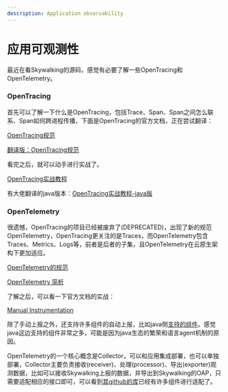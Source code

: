 ```yaml
---
description: Application observability
---
```


# 应用可观测性

最近在看Skywalking的源码，感觉有必要了解一些OpenTracing和OpenTelemetry。

### OpenTracing

首先可以了解一下什么是OpenTracing，包括Trace、Span、Span之间怎么联系、Span如何跨进程传播，下面是OpenTracing的官方文档，正在尝试翻译：

[OpenTracing规范](https://github.com/opentracing/specification/blob/master/specification.md)

[翻译版：OpenTracing规范](../article-translation/opentracing-yu-yi-gui-fan.md)

看完之后，就可以动手进行实战了。

[OpenTracing实战教程](https://github.com/yurishkuro/opentracing-tutorial)

有大佬翻译的java版本：[OpenTracing实战教程-java版](http://niyanchun.com/opentracing-introduction.html)

### OpenTelemetry

很遗憾，OpenTracing的项目已经被废弃了(DEPRECATED)，出现了新的规范OpenTelemetry，OpenTracing更关注的是Traces，而OpenTelemetry包含Traces、Metrics、Logs等，前者是后者的子集，且OpenTelemetry在云原生架构下更加适应。

[OpenTelemetry的规范](https://github.com/open-telemetry/opentelemetry-specification)

[OpenTelemetry 简析](https://mp.weixin.qq.com/s/n4eVf2KZRIp2yKACk88qJA)

了解之后，可以看一下官方文档的实战：

[Manual Instrumentation](https://opentelemetry.io/docs/instrumentation/java/manual/)

除了手动上报之外，还支持许多组件的自动上报，比如java侧[支持的组件](https://opentelemetry.io/docs/instrumentation/java/automatic/)。感觉java这边支持的组件非常之多，可能是因为java生态的繁荣和语言agent机制的原因。

OpenTelemetry的一个核心概念是Collector，可以和应用集成部署，也可以单独部署，Collector主要负责接收(receiver)、处理(processor)、导出(exporter)观测数据，比如可以接收Skywalking上报的数据，并导出到Skywalking的OAP，只需要适配相应的接口即可，可以看到[其github的库](https://github.com/open-telemetry/opentelemetry-collector-contrib)已经有许多组件进行适配了。

